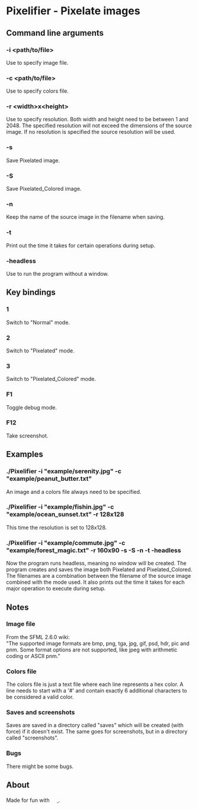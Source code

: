 # Pixelifier - Pixelate images
## Command line arguments
### -i &lt;path/to/file&gt;
Use to specify image file.
### -c &lt;path/to/file&gt;
Use to specify colors file.
### -r &lt;width&gt;x&lt;height&gt;
Use to specify resolution. Both width and height need to be between 1 and 2048. The specified resolution will not exceed the dimensions of the source image. If no resolution is specified the source resolution will be used.
### -s
Save Pixelated image.
### -S
Save Pixelated_Colored image.
### -n
Keep the name of the source image in the filename when saving.
### -t
Print out the time it takes for certain operations during setup.
### -headless
Use to run the program without a window.
###
## Key bindings
### 1
Switch to "Normal" mode.
### 2
Switch to "Pixelated" mode.
### 3
Switch to "Pixelated_Colored" mode.
### F1
Toggle debug mode.
### F12
Take screenshot.
## Examples
### ./Pixelifier -i "example/serenity.jpg" -c "example/peanut_butter.txt"
An image and a colors file always need to be specified.
### ./Pixelifier -i "example/fishin.jpg" -c "example/ocean_sunset.txt" -r 128x128
This time the resolution is set to 128x128.
### ./Pixelifier -i "example/commute.jpg" -c "example/forest_magic.txt" -r 160x90 -s -S -n -t -headless
Now the program runs headless, meaning no window will be created. The program creates and saves the image both Pixelated and Pixelated_Colored. The filenames are a combination between the filename of the source image combined with the mode used. It also prints out the time it takes for each major operation to execute during setup.
## Notes
### Image file
From the SFML 2.6.0 wiki:<br>
"The supported image formats are bmp, png, tga, jpg, gif, psd, hdr, pic and pnm. Some format options are not supported, like jpeg with arithmetic coding or ASCII pnm."
### Colors file
The colors file is just a text file where each line represents a hex color. A line needs to start with a '#' and contain exactly 6 additional characters to be considered a valid color.
### Saves and screenshots
Saves are saved in a directory called "saves" which will be created (with force) if it doesn't exist. The same goes for screenshots, but in a directory called "screenshots".
### Bugs
There might be some bugs.
## About
Made for fun with
<a href="https://www.sfml-dev.org/">
<img src="https://www.sfml-dev.org/download/goodies/sfml-logo-small.png" height=16>
</a>
.
